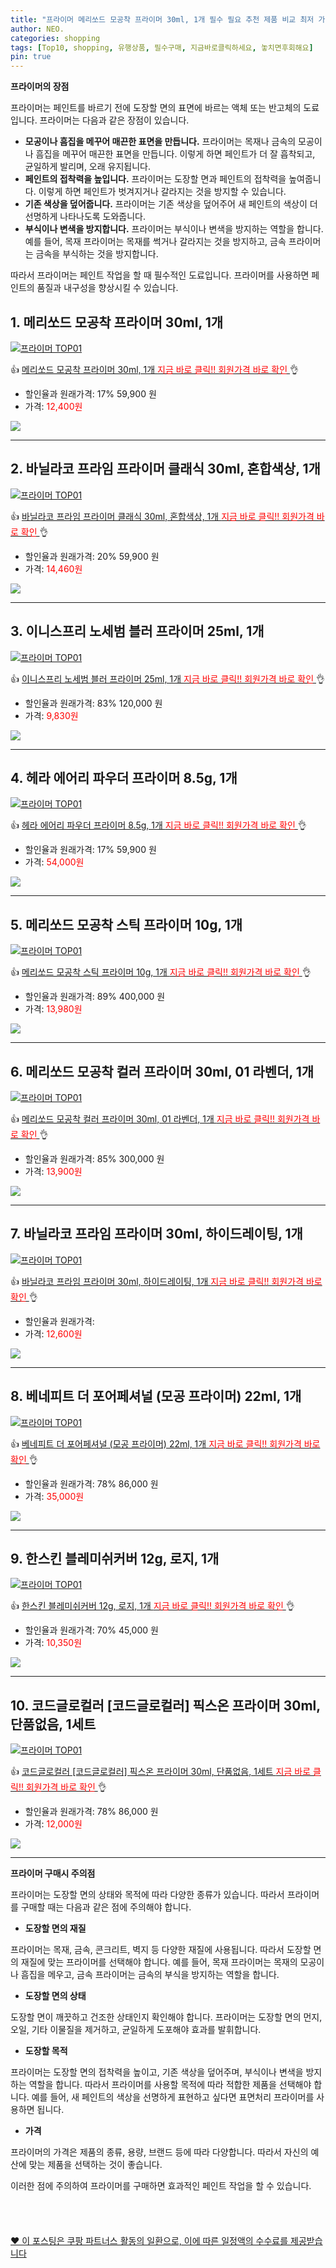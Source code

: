 ```yaml
---
title: "프라이머 메리쏘드 모공착 프라이머 30ml, 1개 필수 필요 추천 제품 비교 최저 가격 비교 장점 구매 후기 구매평"
author: NEO.
categories: shopping
tags: [Top10, shopping, 유행상품, 필수구매, 지금바로클릭하세요, 놓치면후회해요]
pin: true
---
```

**프라이머의 장점**

프라이머는 페인트를 바르기 전에 도장할 면의 표면에 바르는 액체 또는 반고체의 도료입니다. 프라이머는 다음과 같은 장점이 있습니다.

* **모공이나 흠집을 메꾸어 매끈한 표면을 만듭니다.** 프라이머는 목재나 금속의 모공이나 흠집을 메꾸어 매끈한 표면을 만듭니다. 이렇게 하면 페인트가 더 잘 흡착되고, 균일하게 발리며, 오래 유지됩니다.
* **페인트의 접착력을 높입니다.** 프라이머는 도장할 면과 페인트의 접착력을 높여줍니다. 이렇게 하면 페인트가 벗겨지거나 갈라지는 것을 방지할 수 있습니다.
* **기존 색상을 덮어줍니다.** 프라이머는 기존 색상을 덮어주어 새 페인트의 색상이 더 선명하게 나타나도록 도와줍니다.
* **부식이나 변색을 방지합니다.** 프라이머는 부식이나 변색을 방지하는 역할을 합니다. 예를 들어, 목재 프라이머는 목재를 썩거나 갈라지는 것을 방지하고, 금속 프라이머는 금속을 부식하는 것을 방지합니다.

따라서 프라이머는 페인트 작업을 할 때 필수적인 도료입니다. 프라이머를 사용하면 페인트의 품질과 내구성을 향상시킬 수 있습니다.

   

## 1. 메리쏘드 모공착 프라이머 30ml, 1개

[![프라이머 TOP01](https://thumbnail9.coupangcdn.com/thumbnails/remote/490x490ex/image/retail/images/2889190957808065-b3b947e1-5d33-4cbf-96e0-f42ed04a2e24.jpg)](https://link.coupang.com/re/AFFSDP?lptag=AF3617701&subid=GithubCoopas&pageKey=6360219127&traceid=V0-153&itemId=13424086121&vendorItemId=80678695488)


👍 [메리쏘드 모공착 프라이머 30ml, 1개 <font color=red> 지금 바로 클릭!! 회원가격 바로 확인 </font> ](https://link.coupang.com/re/AFFSDP?lptag=AF3617701&subid=GithubCoopas&pageKey=6360219127&traceid=V0-153&itemId=13424086121&vendorItemId=80678695488) 👌 


- 할인율과 원래가격: 17%  59,900   원
- 가격: <span style='color:red'>12,400원</span>

[![](/discount_price.png)](https://link.coupang.com/re/AFFSDP?lptag=AF3617701&subid=GithubCoopas&pageKey=6360219127&traceid=V0-153&itemId=13424086121&vendorItemId=80678695488)

---


   

## 2. 바닐라코 프라임 프라이머 클래식 30ml, 혼합색상, 1개

[![프라이머 TOP01](https://thumbnail10.coupangcdn.com/thumbnails/remote/490x490ex/image/retail/images/6512753151581524-0ad2a610-7e92-4372-a1f6-0650fff616e9.jpg)](https://link.coupang.com/re/AFFSDP?lptag=AF3617701&subid=GithubCoopas&pageKey=6758946049&traceid=V0-153&itemId=15833647353&vendorItemId=82253355273)


👍 [바닐라코 프라임 프라이머 클래식 30ml, 혼합색상, 1개 <font color=red> 지금 바로 클릭!! 회원가격 바로 확인 </font> ](https://link.coupang.com/re/AFFSDP?lptag=AF3617701&subid=GithubCoopas&pageKey=6758946049&traceid=V0-153&itemId=15833647353&vendorItemId=82253355273) 👌 


- 할인율과 원래가격: 20%  59,900   원
- 가격: <span style='color:red'>14,460원</span>

[![](/discount_price.png)](https://link.coupang.com/re/AFFSDP?lptag=AF3617701&subid=GithubCoopas&pageKey=6758946049&traceid=V0-153&itemId=15833647353&vendorItemId=82253355273)

---


   

## 3. 이니스프리 노세범 블러 프라이머 25ml, 1개

[![프라이머 TOP01](https://thumbnail9.coupangcdn.com/thumbnails/remote/490x490ex/image/retail/images/6153887321721754-6abab587-4f8c-43af-b113-0e10c3eee96a.jpg)](https://link.coupang.com/re/AFFSDP?lptag=AF3617701&subid=GithubCoopas&pageKey=6750518179&traceid=V0-153&itemId=15786570081&vendorItemId=85199198777)


👍 [이니스프리 노세범 블러 프라이머 25ml, 1개 <font color=red> 지금 바로 클릭!! 회원가격 바로 확인 </font> ](https://link.coupang.com/re/AFFSDP?lptag=AF3617701&subid=GithubCoopas&pageKey=6750518179&traceid=V0-153&itemId=15786570081&vendorItemId=85199198777) 👌 


- 할인율과 원래가격: 83%  120,000   원
- 가격: <span style='color:red'>9,830원</span>

[![](/discount_price.png)](https://link.coupang.com/re/AFFSDP?lptag=AF3617701&subid=GithubCoopas&pageKey=6750518179&traceid=V0-153&itemId=15786570081&vendorItemId=85199198777)

---


   

## 4. 헤라 에어리 파우더 프라이머 8.5g, 1개

[![프라이머 TOP01](https://thumbnail9.coupangcdn.com/thumbnails/remote/490x490ex/image/retail/images/1189915611541935-26356e7b-6bc8-40b6-baf0-5c2eb70f5d7f.jpg)](https://link.coupang.com/re/AFFSDP?lptag=AF3617701&subid=GithubCoopas&pageKey=6177079500&traceid=V0-153&itemId=12098499624&vendorItemId=79094831641)


👍 [헤라 에어리 파우더 프라이머 8.5g, 1개 <font color=red> 지금 바로 클릭!! 회원가격 바로 확인 </font> ](https://link.coupang.com/re/AFFSDP?lptag=AF3617701&subid=GithubCoopas&pageKey=6177079500&traceid=V0-153&itemId=12098499624&vendorItemId=79094831641) 👌 


- 할인율과 원래가격: 17%  59,900   원
- 가격: <span style='color:red'>54,000원</span>

[![](/discount_price.png)](https://link.coupang.com/re/AFFSDP?lptag=AF3617701&subid=GithubCoopas&pageKey=6177079500&traceid=V0-153&itemId=12098499624&vendorItemId=79094831641)

---


   

## 5. 메리쏘드 모공착 스틱 프라이머 10g, 1개

[![프라이머 TOP01](https://thumbnail10.coupangcdn.com/thumbnails/remote/490x490ex/image/retail/images/2022/12/09/14/0/de33fbca-a762-48e2-ba42-7b0c1e928a69.jpg)](https://link.coupang.com/re/AFFSDP?lptag=AF3617701&subid=GithubCoopas&pageKey=6981817186&traceid=V0-153&itemId=17057583029&vendorItemId=84231979301)


👍 [메리쏘드 모공착 스틱 프라이머 10g, 1개 <font color=red> 지금 바로 클릭!! 회원가격 바로 확인 </font> ](https://link.coupang.com/re/AFFSDP?lptag=AF3617701&subid=GithubCoopas&pageKey=6981817186&traceid=V0-153&itemId=17057583029&vendorItemId=84231979301) 👌 


- 할인율과 원래가격: 89%  400,000   원
- 가격: <span style='color:red'>13,980원</span>

[![](/discount_price.png)](https://link.coupang.com/re/AFFSDP?lptag=AF3617701&subid=GithubCoopas&pageKey=6981817186&traceid=V0-153&itemId=17057583029&vendorItemId=84231979301)

---


   

## 6. 메리쏘드 모공착 컬러 프라이머 30ml, 01 라벤더, 1개

[![프라이머 TOP01](https://thumbnail6.coupangcdn.com/thumbnails/remote/490x490ex/image/retail/images/3013489850628270-2d2a2718-2705-466e-be00-b6d90d6d328f.jpg)](https://link.coupang.com/re/AFFSDP?lptag=AF3617701&subid=GithubCoopas&pageKey=7141980856&traceid=V0-153&itemId=17934741873&vendorItemId=85095194557)


👍 [메리쏘드 모공착 컬러 프라이머 30ml, 01 라벤더, 1개 <font color=red> 지금 바로 클릭!! 회원가격 바로 확인 </font> ](https://link.coupang.com/re/AFFSDP?lptag=AF3617701&subid=GithubCoopas&pageKey=7141980856&traceid=V0-153&itemId=17934741873&vendorItemId=85095194557) 👌 


- 할인율과 원래가격: 85%  300,000   원
- 가격: <span style='color:red'>13,900원</span>

[![](/discount_price.png)](https://link.coupang.com/re/AFFSDP?lptag=AF3617701&subid=GithubCoopas&pageKey=7141980856&traceid=V0-153&itemId=17934741873&vendorItemId=85095194557)

---


   

## 7. 바닐라코 프라임 프라이머 30ml, 하이드레이팅, 1개

[![프라이머 TOP01](https://thumbnail10.coupangcdn.com/thumbnails/remote/490x490ex/image/retail/images/3553525993791501-a5965603-aaca-4eaa-8aab-21fe2b5f3972.jpg)](https://link.coupang.com/re/AFFSDP?lptag=AF3617701&subid=GithubCoopas&pageKey=6553616605&traceid=V0-153&itemId=14639990151&vendorItemId=3392111324)


👍 [바닐라코 프라임 프라이머 30ml, 하이드레이팅, 1개 <font color=red> 지금 바로 클릭!! 회원가격 바로 확인 </font> ](https://link.coupang.com/re/AFFSDP?lptag=AF3617701&subid=GithubCoopas&pageKey=6553616605&traceid=V0-153&itemId=14639990151&vendorItemId=3392111324) 👌 


- 할인율과 원래가격: 
- 가격: <span style='color:red'>12,600원</span>

[![](/discount_price.png)](https://link.coupang.com/re/AFFSDP?lptag=AF3617701&subid=GithubCoopas&pageKey=6553616605&traceid=V0-153&itemId=14639990151&vendorItemId=3392111324)

---


   

## 8. 베네피트 더 포어페셔널 (모공 프라이머) 22ml, 1개

[![프라이머 TOP01](https://thumbnail8.coupangcdn.com/thumbnails/remote/490x490ex/image/vendor_inventory/4d39/a9e5a0eb584138c17de8a2876acd67089796bc471dad7da92ec2c30fa5bc.jpg)](https://link.coupang.com/re/AFFSDP?lptag=AF3617701&subid=GithubCoopas&pageKey=6714056564&traceid=V0-153&itemId=15596628991&vendorItemId=87642403419)


👍 [베네피트 더 포어페셔널 (모공 프라이머) 22ml, 1개 <font color=red> 지금 바로 클릭!! 회원가격 바로 확인 </font> ](https://link.coupang.com/re/AFFSDP?lptag=AF3617701&subid=GithubCoopas&pageKey=6714056564&traceid=V0-153&itemId=15596628991&vendorItemId=87642403419) 👌 


- 할인율과 원래가격: 78%  86,000   원
- 가격: <span style='color:red'>35,000원</span>

[![](/discount_price.png)](https://link.coupang.com/re/AFFSDP?lptag=AF3617701&subid=GithubCoopas&pageKey=6714056564&traceid=V0-153&itemId=15596628991&vendorItemId=87642403419)

---


   

## 9. 한스킨 블레미쉬커버 12g, 로지, 1개

[![프라이머 TOP01](https://thumbnail7.coupangcdn.com/thumbnails/remote/490x490ex/image/retail/images/2022/11/17/17/7/52f1daa4-0e5d-4c30-a111-eff53b2b6883.jpg)](https://link.coupang.com/re/AFFSDP?lptag=AF3617701&subid=GithubCoopas&pageKey=25395218&traceid=V0-153&itemId=16756540975&vendorItemId=83938050264)


👍 [한스킨 블레미쉬커버 12g, 로지, 1개 <font color=red> 지금 바로 클릭!! 회원가격 바로 확인 </font> ](https://link.coupang.com/re/AFFSDP?lptag=AF3617701&subid=GithubCoopas&pageKey=25395218&traceid=V0-153&itemId=16756540975&vendorItemId=83938050264) 👌 


- 할인율과 원래가격: 70%  45,000   원
- 가격: <span style='color:red'>10,350원</span>

[![](/discount_price.png)](https://link.coupang.com/re/AFFSDP?lptag=AF3617701&subid=GithubCoopas&pageKey=25395218&traceid=V0-153&itemId=16756540975&vendorItemId=83938050264)

---


   

## 10. 코드글로컬러 [코드글로컬러] 픽스온 프라이머 30ml, 단품없음, 1세트

[![프라이머 TOP01](https://thumbnail8.coupangcdn.com/thumbnails/remote/490x490ex/image/vendor_inventory/7494/92c57370cfe4a4cdee0fa1ce9bcbecd1c2ab3d43aeebf008467e9403ec46.jpg)](https://link.coupang.com/re/AFFSDP?lptag=AF3617701&subid=GithubCoopas&pageKey=6233944812&traceid=V0-153&itemId=12544545282&vendorItemId=70734336345)


👍 [코드글로컬러 [코드글로컬러] 픽스온 프라이머 30ml, 단품없음, 1세트 <font color=red> 지금 바로 클릭!! 회원가격 바로 확인 </font> ](https://link.coupang.com/re/AFFSDP?lptag=AF3617701&subid=GithubCoopas&pageKey=6233944812&traceid=V0-153&itemId=12544545282&vendorItemId=70734336345) 👌 


- 할인율과 원래가격: 78%  86,000   원
- 가격: <span style='color:red'>12,000원</span>

[![](/discount_price.png)](https://link.coupang.com/re/AFFSDP?lptag=AF3617701&subid=GithubCoopas&pageKey=6233944812&traceid=V0-153&itemId=12544545282&vendorItemId=70734336345)

---
**프라이머 구매시 주의점**

프라이머는 도장할 면의 상태와 목적에 따라 다양한 종류가 있습니다. 따라서 프라이머를 구매할 때는 다음과 같은 점에 주의해야 합니다.

* **도장할 면의 재질**

프라이머는 목재, 금속, 콘크리트, 벽지 등 다양한 재질에 사용됩니다. 따라서 도장할 면의 재질에 맞는 프라이머를 선택해야 합니다. 예를 들어, 목재 프라이머는 목재의 모공이나 흠집을 메우고, 금속 프라이머는 금속의 부식을 방지하는 역할을 합니다.

* **도장할 면의 상태**

도장할 면이 깨끗하고 건조한 상태인지 확인해야 합니다. 프라이머는 도장할 면의 먼지, 오일, 기타 이물질을 제거하고, 균일하게 도포해야 효과를 발휘합니다.

* **도장할 목적**

프라이머는 도장할 면의 접착력을 높이고, 기존 색상을 덮어주며, 부식이나 변색을 방지하는 역할을 합니다. 따라서 프라이머를 사용할 목적에 따라 적합한 제품을 선택해야 합니다. 예를 들어, 새 페인트의 색상을 선명하게 표현하고 싶다면 표면처리 프라이머를 사용하면 됩니다.

* **가격**

프라이머의 가격은 제품의 종류, 용량, 브랜드 등에 따라 다양합니다. 따라서 자신의 예산에 맞는 제품을 선택하는 것이 좋습니다.

이러한 점에 주의하여 프라이머를 구매하면 효과적인 페인트 작업을 할 수 있습니다.<br><br><br><br><br> [ ❤  이 포스팅은 쿠팡 파트너스 활동의 일환으로, 이에 따른 일정액의 수수료를 제공받습니다](https://link.coupang.com/a/bcEFyh)